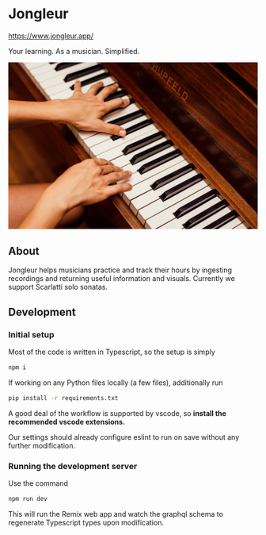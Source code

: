 # Jongleur

https://www.jongleur.app/

Your learning. As a musician. Simplified.

![Two hands playing a HUPFELD piano.](./asset/image/piano-practice-large.jpg)

## About

Jongleur helps musicians practice and track their hours by ingesting recordings and returning useful information and visuals. Currently we support Scarlatti solo sonatas.

## Development

### Initial setup

Most of the code is written in Typescript, so the setup is simply
```sh
npm i
```

If working on any Python files locally (a few files), additionally run
```sh
pip install -r requirements.txt
```

A good deal of the workflow is supported by vscode, so **install the recommended vscode extensions.**

Our settings should already configure eslint to run on save without
any further modification.

### Running the development server

Use the command
```sh
npm run dev
```

This will run the Remix web app and watch the graphql schema to regenerate Typescript types upon modification.